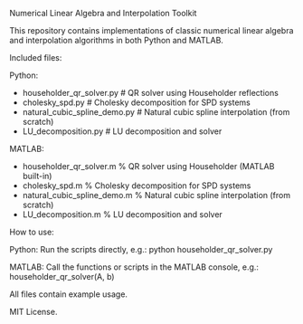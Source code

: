 Numerical Linear Algebra and Interpolation Toolkit

This repository contains implementations of classic numerical linear algebra and interpolation algorithms in both Python and MATLAB.

Included files:

Python:
- householder_qr_solver.py         # QR solver using Householder reflections
- cholesky_spd.py                 # Cholesky decomposition for SPD systems
- natural_cubic_spline_demo.py    # Natural cubic spline interpolation (from scratch)
- LU_decomposition.py             # LU decomposition and solver

MATLAB:
- householder_qr_solver.m         % QR solver using Householder (MATLAB built-in)
- cholesky_spd.m                  % Cholesky decomposition for SPD systems
- natural_cubic_spline_demo.m     % Natural cubic spline interpolation (from scratch)
- LU_decomposition.m              % LU decomposition and solver

How to use:

Python: Run the scripts directly, e.g.:
    python householder_qr_solver.py

MATLAB: Call the functions or scripts in the MATLAB console, e.g.:
    householder_qr_solver(A, b)

All files contain example usage.

MIT License.
